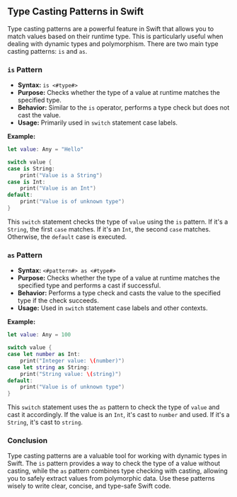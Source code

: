 ## Type Casting Patterns in Swift

Type casting patterns are a powerful feature in Swift that allows you to match values based on their runtime type. This is particularly useful when dealing with dynamic types and polymorphism. There are two main type casting patterns: `is` and `as`.

### `is` Pattern

* **Syntax:** `is <#type#>`
* **Purpose:** Checks whether the type of a value at runtime matches the specified type.
* **Behavior:** Similar to the `is` operator, performs a type check but does not cast the value.
* **Usage:** Primarily used in `switch` statement case labels.

**Example:**

```swift
let value: Any = "Hello"

switch value {
case is String:
    print("Value is a String")
case is Int:
    print("Value is an Int")
default:
    print("Value is of unknown type")
}
```

This `switch` statement checks the type of `value` using the `is` pattern. If it's a `String`, the first `case` matches. If it's an `Int`, the second `case` matches. Otherwise, the `default` case is executed.

### `as` Pattern

* **Syntax:** `<#pattern#> as <#type#>`
* **Purpose:** Checks whether the type of a value at runtime matches the specified type and performs a cast if successful.
* **Behavior:** Performs a type check and casts the value to the specified type if the check succeeds.
* **Usage:** Used in `switch` statement case labels and other contexts.

**Example:**

```swift
let value: Any = 100

switch value {
case let number as Int:
    print("Integer value: \(number)")
case let string as String:
    print("String value: \(string)")
default:
    print("Value is of unknown type")
}
```

This `switch` statement uses the `as` pattern to check the type of `value` and cast it accordingly. If the value is an `Int`, it's cast to `number` and used. If it's a `String`, it's cast to `string`.

### Conclusion

Type casting patterns are a valuable tool for working with dynamic types in Swift. The `is` pattern provides a way to check the type of a value without casting, while the `as` pattern combines type checking with casting, allowing you to safely extract values from polymorphic data. Use these patterns wisely to write clear, concise, and type-safe Swift code. 


